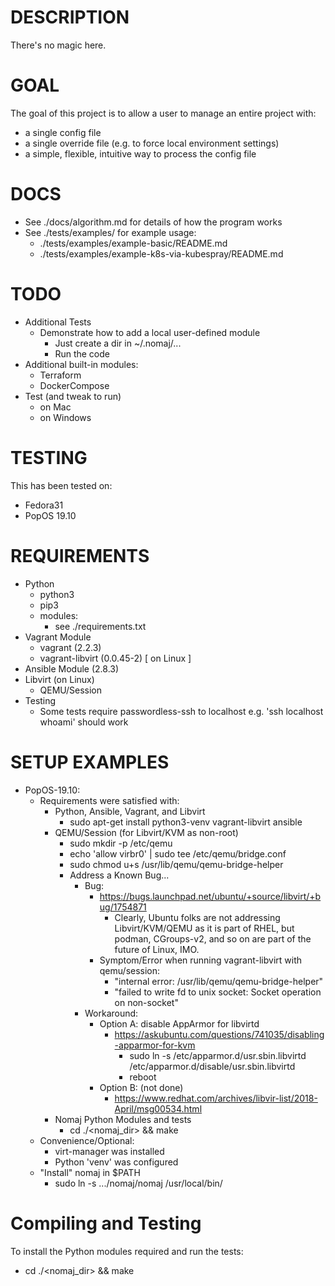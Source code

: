 # DESCRIPTION
There's no magic here.

# GOAL
The goal of this project is to allow a user to manage an entire project with:
- a single config file
- a single override file (e.g. to force local environment settings)
- a simple, flexible, intuitive way to process the config file

# DOCS
- See ./docs/algorithm.md for details of how the program works
- See ./tests/examples/ for example usage:
  - ./tests/examples/example-basic/README.md
  - ./tests/examples/example-k8s-via-kubespray/README.md

# TODO
- Additional Tests
  - Demonstrate how to add a local user-defined module
    - Just create a dir in ~/.nomaj/...
    - Run the code
- Additional built-in modules:
  - Terraform
  - DockerCompose
- Test (and tweak to run)
  - on Mac
  - on Windows

# TESTING
This has been tested on:
- Fedora31
- PopOS 19.10

# REQUIREMENTS
- Python
  - python3
  - pip3
  - modules:
    - see ./requirements.txt
- Vagrant Module
  - vagrant (2.2.3)
  - vagrant-libvirt (0.0.45-2) [ on Linux ]
- Ansible Module (2.8.3)
- Libvirt (on Linux)
  - QEMU/Session
- Testing
  - Some tests require passwordless-ssh to localhost
    e.g. 'ssh localhost whoami' should work

# SETUP EXAMPLES
- PopOS-19.10:
  - Requirements were satisfied with:
    - Python, Ansible, Vagrant, and Libvirt
      - sudo apt-get install python3-venv vagrant-libvirt ansible
    - QEMU/Session (for Libvirt/KVM as non-root)
      - sudo mkdir -p /etc/qemu
      - echo 'allow virbr0' | sudo tee /etc/qemu/bridge.conf
      - sudo chmod u+s /usr/lib/qemu/qemu-bridge-helper
      - Address a Known Bug...
        - Bug:
          - https://bugs.launchpad.net/ubuntu/+source/libvirt/+bug/1754871
            - Clearly, Ubuntu folks are not addressing Libvirt/KVM/QEMU as it is part of RHEL,
              but podman, CGroups-v2, and so on are part of the future of Linux, IMO.
          - Symptom/Error when running vagrant-libvirt with qemu/session:
            - "internal error: /usr/lib/qemu/qemu-bridge-helper"
            - "failed to write fd to unix socket: Socket operation on non-socket"
        - Workaround:
          - Option A: disable AppArmor for libvirtd
            - https://askubuntu.com/questions/741035/disabling-apparmor-for-kvm
              - sudo ln -s /etc/apparmor.d/usr.sbin.libvirtd /etc/apparmor.d/disable/usr.sbin.libvirtd
              - reboot
          - Option B: (not done)
            - https://www.redhat.com/archives/libvir-list/2018-April/msg00534.html
    - Nomaj Python Modules and tests
      - cd ./<nomaj_dir> && make
  - Convenience/Optional:
    - virt-manager was installed
    - Python 'venv' was configured
  - "Install" nomaj in $PATH
    - sudo ln -s ...<path-to>/nomaj/nomaj /usr/local/bin/

# Compiling and Testing
To install the Python modules required and run the tests:
- cd ./<nomaj_dir> && make